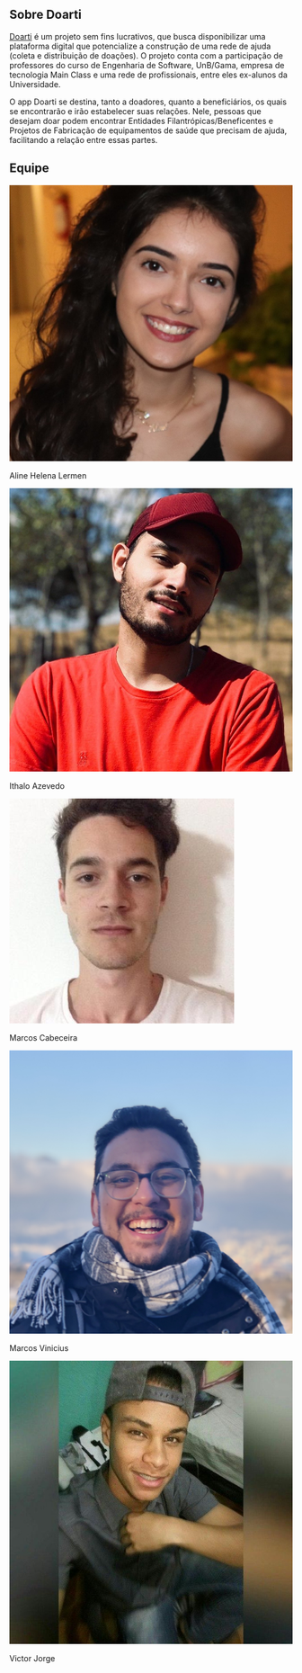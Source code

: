 ## Sobre Doarti
[Doarti](https://doarti.com.br/) é um projeto sem fins lucrativos, que busca disponibilizar uma plataforma digital que potencialize a construção de uma rede de ajuda (coleta e distribuição de doações). O projeto conta com a participação de professores do curso de Engenharia de Software, UnB/Gama, empresa de tecnologia Main Class e uma rede de profissionais, entre eles ex-alunos da Universidade.

O app Doarti se destina, tanto a doadores, quanto a beneficiários, os quais se encontrarão e irão estabelecer suas relações. Nele, pessoas que desejam doar podem encontrar Entidades Filantrópicas/Beneficentes e Projetos de Fabricação de equipamentos de saúde que precisam de ajuda, facilitando a relação entre essas partes.

## Equipe

  <div class="members">
    <div class="member">
      <img src="./assets/images/equipe/aline.jpg" alt="member name">
      <p>Aline Helena Lermen<p>
    </div>
    <div class="member">
      <img src="./assets/images/equipe/ithalo.jpg" alt="member name">
      <p>Ithalo Azevedo<p>
    </div>
    <div class="member">
      <img src="./assets/images/equipe/marcos_cabeceira.jpeg" alt="member name">
      <p>Marcos Cabeceira<p>
    </div>
    </div>
    <div class="member line2">
    <div class="member">
      <img src="./assets/images/equipe/marcos_floresta.jpg" alt="member name">
      <p>Marcos Vinicius<p>
    </div>
    <div class="member">
      <img src="./assets/images/equipe/victor.jpg"alt="member name">
      <p>Victor Jorge<p>
    </div>
 


